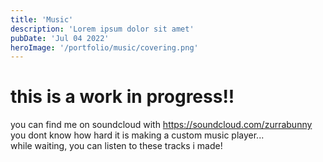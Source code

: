 ```yaml
---
title: 'Music'
description: 'Lorem ipsum dolor sit amet'
pubDate: 'Jul 04 2022'
heroImage: '/portfolio/music/covering.png'
---
```

# this is a work in progress!!
you can find me on soundcloud with https://soundcloud.com/zurrabunny<br>
you dont know how hard it is making a custom music player...<br>
while waiting, you can listen to these tracks i made!

<!doctype html>
<html>
<head>
  <meta charset="UTF-8">
  <meta name="viewport" content="width=device-width, initial-scale=1.0">
  <title>Music Player Example</title>
  <link rel="stylesheet" href="/src/components/MusicPlayer.css">
</head>
<body>

  <!-- Music Player Instances -->
  <div id="music-player-1"></div><br>
  <div id="music-player-2"></div><br>
  <div id="music-player-3"></div><br>
  <div id="music-player-4"></div><br>
  <div id="music-player-5"></div><br>
  <div id="music-player-6"></div><br>
  <div id="music-player-7"></div><br>
  

  <script type="module" src="/src/components/MusicPlayer.js"></script>
  <script type="module">
    import { MusicPlayer } from '/src/components/MusicPlayer.js';

    // Initialize multiple instances of the MusicPlayer
    document.addEventListener('DOMContentLoaded', () => {
      new MusicPlayer('music-player-1', {
        audioSrc: '/portfolio/music/starstruck.mp3',
        discSrc: '/portfolio/music/disc.png',
        title: 'Starstruck',
      });

      new MusicPlayer('music-player-2', {
        audioSrc: '/portfolio/music/Halcyon.ogg',
        discSrc: '/portfolio/music/disc.png',
        title: 'Halcyon',
      });

      new MusicPlayer('music-player-3', {
        audioSrc: '/portfolio/music/Scav.ogg',
        discSrc: '/portfolio/music/disc.png',
        title: 'Scav',
      });
	  
	  new MusicPlayer('music-player-4', {
        audioSrc: '/portfolio/music/wukong.mp3',
        discSrc: '/portfolio/music/disc.png',
        title: 'Journey to the West',
      });
	  
	  new MusicPlayer('music-player-5', {
        audioSrc: '/portfolio/music/chipdate.mp3',
        discSrc: '/portfolio/music/disc.png',
        title: 'Silly Date',
      });
	  
	  new MusicPlayer('music-player-6', {
        audioSrc: '/portfolio/music/shortsandshores.mp3',
        discSrc: '/portfolio/music/disc.png',
        title: 'Shorts and Shores',
      });
	  
	  new MusicPlayer('music-player-7', {
        audioSrc: '/portfolio/music/unholyseranata.ogg',
        discSrc: '/portfolio/music/disc.png',
        title: 'Unholy Serenata',
      });
    });
  </script>
</body>
</html>

<style>
    /* Center the music players horizontally */
    .player-wrapper {
      display: flex;
      flex-direction: column;
      align-items: center; /* Centers horizontally */
      gap: 20px; /* Adds space between players */
      margin-top: 50px; /* Add top margin to center vertically */
    }
  </style>